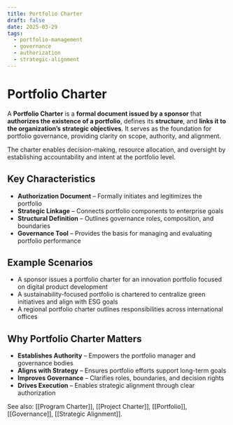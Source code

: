 ```yaml
---
title: Portfolio Charter
draft: false
date: 2025-03-29
tags:
  - portfolio-management
  - governance
  - authorization
  - strategic-alignment
---
```


# Portfolio Charter

A **Portfolio Charter** is a **formal document issued by a sponsor** that **authorizes the existence of a portfolio**, defines its **structure**, and **links it to the organization’s strategic objectives**. It serves as the foundation for portfolio governance, providing clarity on scope, authority, and alignment.

The charter enables decision-making, resource allocation, and oversight by establishing accountability and intent at the portfolio level.

## Key Characteristics

- **Authorization Document** – Formally initiates and legitimizes the portfolio  
- **Strategic Linkage** – Connects portfolio components to enterprise goals  
- **Structural Definition** – Outlines governance roles, composition, and boundaries  
- **Governance Tool** – Provides the basis for managing and evaluating portfolio performance

## Example Scenarios

- A sponsor issues a portfolio charter for an innovation portfolio focused on digital product development  
- A sustainability-focused portfolio is chartered to centralize green initiatives and align with ESG goals  
- A regional portfolio charter outlines responsibilities across international offices

## Why Portfolio Charter Matters

- **Establishes Authority** – Empowers the portfolio manager and governance bodies  
- **Aligns with Strategy** – Ensures portfolio efforts support long-term goals  
- **Improves Governance** – Clarifies roles, boundaries, and decision rights  
- **Drives Execution** – Enables strategic alignment through clear authorization

See also: [[Program Charter]], [[Project Charter]], [[Portfolio]], [[Governance]], [[Strategic Alignment]].
